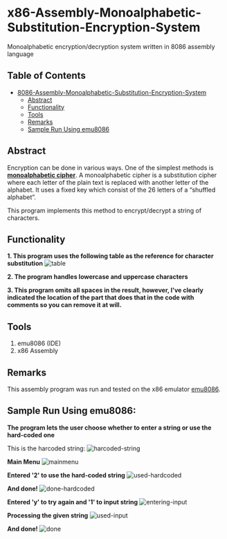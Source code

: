 # x86-Assembly-Monoalphabetic-Substitution-Encryption-System
Monoalphabetic encryption/decryption system written in 8086 assembly language

## Table of Contents
- [8086-Assembly-Monoalphabetic-Substitution-Encryption-System](#x86-assembly-monoalphabetic-substitution-encryption-system)
  * [Abstract](#abstract)
  * [Functionality](#functionality)
  * [Tools](#tools)
  * [Remarks](#remarks)
  * [Sample Run Using emu8086](#sample-run-using-emu8086)
  

## Abstract
 Encryption can be done in various ways. One of the simplest methods is [**monoalphabetic cipher**](https://www.101computing.net/mono-alphabetic-substitution-cipher/). A monoalphabetic cipher is a substitution cipher where each letter of the plain text is replaced with another letter of the alphabet. It uses a fixed key which consist of the 26 letters of a “shuffled alphabet”.

 This program implements this method to encrypt/decrypt a string of characters.

 ## Functionality
**1. This program uses the following table as the reference for character substitution**
![table](https://user-images.githubusercontent.com/90573502/168689119-19c527fd-0ec6-4235-9358-ff8b50976086.jpg)

 **2. The program handles lowercase and uppercase characters**

 **3. This program omits all spaces in the result, however, I've clearly indicated the location of the part that does that in the code with comments so you can remove it at will.**

## Tools
1. emu8086 (IDE)
2. x86 Assembly

## Remarks
This assembly program was run and tested on the x86 emulator [emu8086](https://emu8086.en.lo4d.com/windows#:~:text=Tutorial....-,Emu8086%20is%20a%20Microprocessor%20Emulator%20with%20an%20integrated%208086%20Assembler,memory%20and%20input%2Foutput%20devices.).


## Sample Run Using emu8086:

**The program lets the user choose whether to enter a string or use the hard-coded one**

This is the harcoded string:
![harcoded-string](https://user-images.githubusercontent.com/90573502/169605022-c2afbaba-cc8a-4a95-9a01-2f73ba2f491a.jpg)


**Main Menu**
![mainmenu](https://user-images.githubusercontent.com/90573502/169605037-9e5f0e06-e05c-4159-93fe-a56eb1b86fca.jpg)


**Entered '2' to use the hard-coded string**
![used-hardcoded](https://user-images.githubusercontent.com/90573502/169605063-d87085b4-c512-4dbb-aff2-af0a08ee338b.jpg)


**And done!**
![done-hardcoded](https://user-images.githubusercontent.com/90573502/169605079-7d2059ff-8184-49fe-819d-c3fb442dfd00.jpg)


**Entered 'y' to try again and '1' to input string**
![entering-input](https://user-images.githubusercontent.com/90573502/169605105-d9c69581-2fa4-4120-83b9-036d9e25edc9.jpg)


**Processing the given string**
![used-input](https://user-images.githubusercontent.com/90573502/169605121-7b83a252-f8fb-46ec-bc4c-93f0e57608aa.jpg)


**And done!**
![done](https://user-images.githubusercontent.com/90573502/169605129-8e9ad35b-9311-4823-bac2-cab9e9f3a6bf.jpg)


